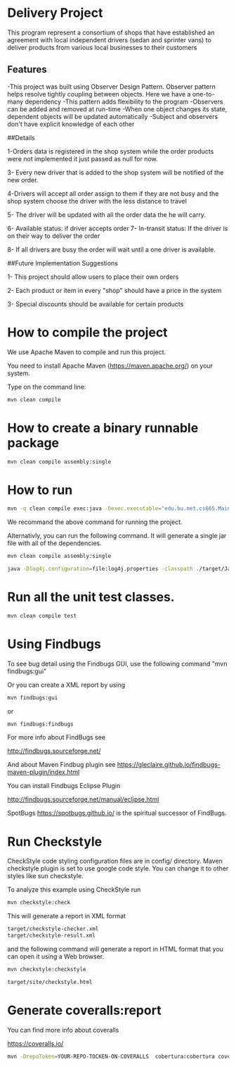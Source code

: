 # Delivery Project
This program represent a consortium of shops that have established an 
agreement with local independent drivers (sedan and sprinter vans) to 
deliver products from various local businesses to their customers

## Features
-This project was built using Observer Design Pattern. Observer pattern helps
resolve tightly coupling between objects. Here we have a one-to-many dependency 
-This pattern adds flexibility to the program 
-Observers can be added and removed at run-time
-When one object changes its state, dependent objects will be updated automatically 
-Subject and observers don't have explicit knowledge of each other 

##Details

1-Orders data is registered in the shop system while the order products were not implemented it just passed as null for now.

3- Every new driver that is  added to the shop system will be notified of the new order.

4-Drivers will accept all order assign to them if they are not busy and
the shop system choose the driver with the less distance to travel

5- The driver will be updated with all the order data the he will carry.

6- Available status: if driver accepts order 
7- In-transit status: If the driver is on their way to deliver the order

8- If all drivers are busy the order will wait until a one driver is available.


##Future Implementation Suggestions 

1- This project should allow users to place their own orders

2- Each product or item in every "shop" should have a price in the system

3- Special discounts should be available for certain products 






# How to compile the project

We use Apache Maven to compile and run this project. 

You need to install Apache Maven (https://maven.apache.org/)  on your system. 

Type on the command line: 

```bash
mvn clean compile
```

# How to create a binary runnable package 


```bash
mvn clean compile assembly:single
```


# How to run

```bash
mvn -q clean compile exec:java -Dexec.executable="edu.bu.met.cs665.Main" -Dlog4j.configuration="file:log4j.properties"
```

We recommand the above command for running the project. 

Alternativly, you can run the following command. It will generate a single jar file with all of the dependencies. 

```bash
mvn clean compile assembly:single

java -Dlog4j.configuration=file:log4j.properties -classpath ./target/JavaProjectTemplate-1.0-SNAPSHOT-jar-with-dependencies.jar  edu.bu.met.cs665.Main
```


# Run all the unit test classes.


```bash
mvn clean compile test

```

# Using Findbugs 

To see bug detail using the Findbugs GUI, use the following command "mvn findbugs:gui"

Or you can create a XML report by using  


```bash
mvn findbugs:gui 
```

or 


```bash
mvn findbugs:findbugs
```


For more info about FindBugs see 

http://findbugs.sourceforge.net/

And about Maven Findbug plugin see 
https://gleclaire.github.io/findbugs-maven-plugin/index.html


You can install Findbugs Eclipse Plugin 

http://findbugs.sourceforge.net/manual/eclipse.html



SpotBugs https://spotbugs.github.io/ is the spiritual successor of FindBugs.


# Run Checkstyle 

CheckStyle code styling configuration files are in config/ directory. Maven checkstyle plugin is set to use google code style. 
You can change it to other styles like sun checkstyle. 

To analyze this example using CheckStyle run 

```bash
mvn checkstyle:check
```

This will generate a report in XML format


```bash
target/checkstyle-checker.xml
target/checkstyle-result.xml
```

and the following command will generate a report in HTML format that you can open it using a Web browser. 

```bash
mvn checkstyle:checkstyle
```

```bash
target/site/checkstyle.html
```


# Generate  coveralls:report 

You can find more info about coveralls 

https://coveralls.io/

```bash
mvn -DrepoToken=YOUR-REPO-TOCKEN-ON-COVERALLS  cobertura:cobertura coveralls:report
```


